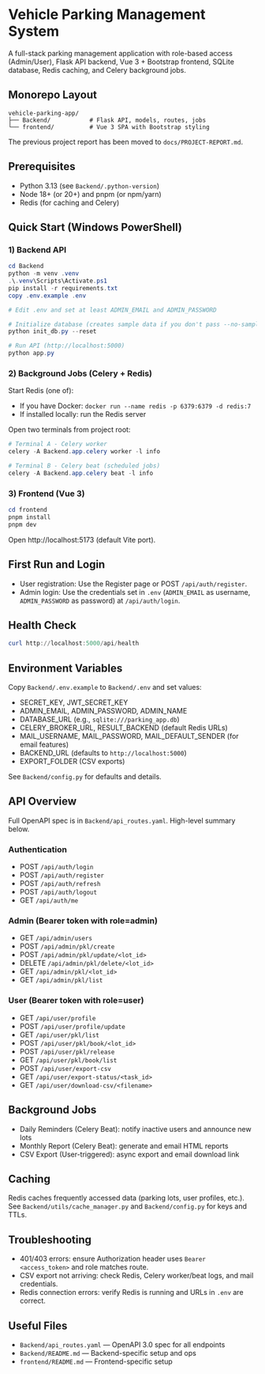 # Vehicle Parking Management System

A full-stack parking management application with role-based access (Admin/User), Flask API backend, Vue 3 + Bootstrap frontend, SQLite database, Redis caching, and Celery background jobs.

## Monorepo Layout

```
vehicle-parking-app/
├── Backend/           # Flask API, models, routes, jobs
└── frontend/          # Vue 3 SPA with Bootstrap styling
```

The previous project report has been moved to `docs/PROJECT-REPORT.md`.

## Prerequisites

- Python 3.13 (see `Backend/.python-version`)
- Node 18+ (or 20+) and pnpm (or npm/yarn)
- Redis (for caching and Celery)

## Quick Start (Windows PowerShell)

### 1) Backend API

```powershell
cd Backend
python -m venv .venv
.\.venv\Scripts\Activate.ps1
pip install -r requirements.txt
copy .env.example .env

# Edit .env and set at least ADMIN_EMAIL and ADMIN_PASSWORD

# Initialize database (creates sample data if you don't pass --no-sample)
python init_db.py --reset

# Run API (http://localhost:5000)
python app.py
```

### 2) Background Jobs (Celery + Redis)

Start Redis (one of):

- If you have Docker: `docker run --name redis -p 6379:6379 -d redis:7`
- If installed locally: run the Redis server

Open two terminals from project root:

```powershell
# Terminal A - Celery worker
celery -A Backend.app.celery worker -l info

# Terminal B - Celery beat (scheduled jobs)
celery -A Backend.app.celery beat -l info
```

### 3) Frontend (Vue 3)

```powershell
cd frontend
pnpm install
pnpm dev
```

Open http://localhost:5173 (default Vite port).

## First Run and Login

- User registration: Use the Register page or POST `/api/auth/register`.
- Admin login: Use the credentials set in `.env` (`ADMIN_EMAIL` as username, `ADMIN_PASSWORD` as password) at `/api/auth/login`.

## Health Check

```powershell
curl http://localhost:5000/api/health
```

## Environment Variables

Copy `Backend/.env.example` to `Backend/.env` and set values:

- SECRET_KEY, JWT_SECRET_KEY
- ADMIN_EMAIL, ADMIN_PASSWORD, ADMIN_NAME
- DATABASE_URL (e.g., `sqlite:///parking_app.db`)
- CELERY_BROKER_URL, RESULT_BACKEND (default Redis URLs)
- MAIL_USERNAME, MAIL_PASSWORD, MAIL_DEFAULT_SENDER (for email features)
- BACKEND_URL (defaults to `http://localhost:5000`)
- EXPORT_FOLDER (CSV exports)

See `Backend/config.py` for defaults and details.

## API Overview

Full OpenAPI spec is in `Backend/api_routes.yaml`. High-level summary below.

### Authentication

- POST `/api/auth/login`
- POST `/api/auth/register`
- POST `/api/auth/refresh`
- POST `/api/auth/logout`
- GET  `/api/auth/me`

### Admin (Bearer token with role=admin)

- GET  `/api/admin/users`
- POST `/api/admin/pkl/create`
- POST `/api/admin/pkl/update/<lot_id>`
- DELETE `/api/admin/pkl/delete/<lot_id>`
- GET  `/api/admin/pkl/<lot_id>`
- GET  `/api/admin/pkl/list`

### User (Bearer token with role=user)

- GET  `/api/user/profile`
- POST `/api/user/profile/update`
- GET  `/api/user/pkl/list`
- POST `/api/user/pkl/book/<lot_id>`
- POST `/api/user/pkl/release`
- GET  `/api/user/pkl/book/list`
- POST `/api/user/export-csv`
- GET  `/api/user/export-status/<task_id>`
- GET  `/api/user/download-csv/<filename>`

## Background Jobs

- Daily Reminders (Celery Beat): notify inactive users and announce new lots
- Monthly Report (Celery Beat): generate and email HTML reports
- CSV Export (User-triggered): async export and email download link

## Caching

Redis caches frequently accessed data (parking lots, user profiles, etc.). See `Backend/utils/cache_manager.py` and `Backend/config.py` for keys and TTLs.

## Troubleshooting

- 401/403 errors: ensure Authorization header uses `Bearer <access_token>` and role matches route.
- CSV export not arriving: check Redis, Celery worker/beat logs, and mail credentials.
- Redis connection errors: verify Redis is running and URLs in `.env` are correct.

## Useful Files

- `Backend/api_routes.yaml` — OpenAPI 3.0 spec for all endpoints
- `Backend/README.md` — Backend-specific setup and ops
- `frontend/README.md` — Frontend-specific setup

